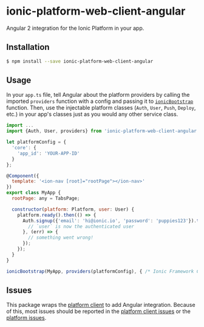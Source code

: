 # ionic-platform-web-client-angular

Angular 2 integration for the Ionic Platform in your app.

## Installation

```bash
$ npm install --save ionic-platform-web-client-angular
```

## Usage

In your `app.ts` file, tell Angular about the platform providers by calling the imported `providers` function with a config and passing it to
[`ionicBootstrap`](http://ionicframework.com/docs/v2/api/config/Config/)
function. Then, use the injectable platform classes (`Auth`, `User`, `Push`, `Deploy`, etc.) in your app's classes just as you would any
other service class.

```javascript
import ...
import {Auth, User, providers} from 'ionic-platform-web-client-angular';

let platformConfig = {
  'core': {
    'app_id': 'YOUR-APP-ID'
  }
};

@Component({
  template: '<ion-nav [root]="rootPage"></ion-nav>'
})
export class MyApp {
  rootPage: any = TabsPage;

  constructor(platform: Platform, user: User) {
    platform.ready().then(() => {
      Auth.signup({'email': 'hi@ionic.io', 'password': 'puppies123'}).then(() => {
        // `user` is now the authenticated user
      }, (err) => {
        // something went wrong!
      });
    });
  }
}

ionicBootstrap(MyApp, providers(platformConfig), { /* Ionic Framework Config */ });
```

## Issues

This package wraps the [platform client](https://github.com/driftyco/ionic-platform-web-client) to
add Angular integration. Because of this, most issues should be reported in the
[platform client issues](https://github.com/driftyco/ionic-platform-web-client/issues) or the
[platform issues](https://github.com/driftyco/ionic-platform-issues/issues).
